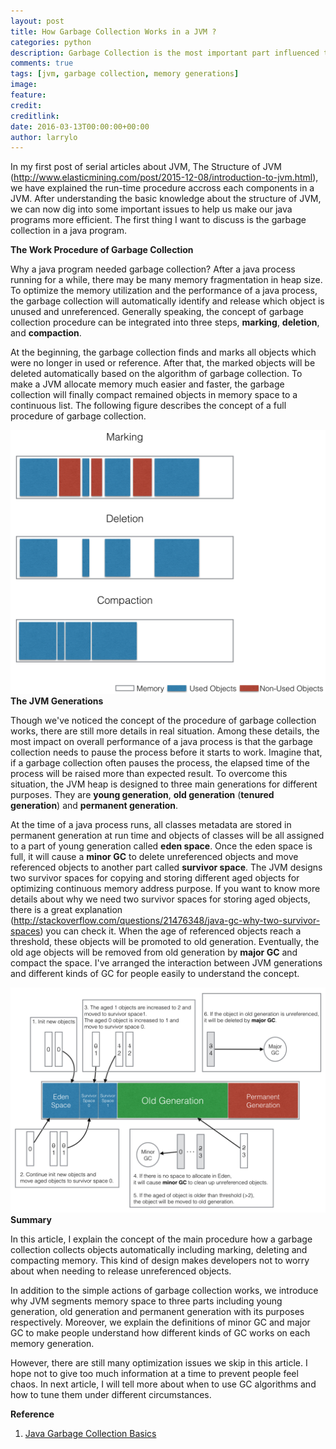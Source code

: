 ```yaml
---
layout: post
title: How Garbage Collection Works in a JVM ?
categories: python
description: Garbage Collection is the most important part influenced the performance of Java. It will be helpful for developers to tune code if knowing more about the architecture of JVM.  
comments: true
tags: [jvm, garbage collection, memory generations]
image:
feature:
credit:
creditlink:
date: 2016-03-13T00:00:00+00:00
author: larrylo
---
```


In my first post of serial articles about JVM, The Structure of JVM (http://www.elasticmining.com/post/2015-12-08/introduction-to-jvm.html), we have explained the run-time procedure accross each components in a JVM. After understanding the basic knowledge about the structure of JVM, we can now dig into some important issues to help us make our java programs more efficient. The first thing I want to discuss is the garbage collection in a java program. 

**The Work Procedure of Garbage Collection**

Why a java program needed garbage collection? After a java process running for a while, there may be many memory fragmentation in heap size. To optimize the memory utilization and the performance of a java process, the garbage collection will automatically identify and release which object is unused and unreferenced. Generally speaking, the concept of garbage collection procedure can be integrated into three steps, **marking**, **deletion**, and **compaction**.

At the beginning, the garbage collection finds and marks all objects which were no longer in used or reference. After that, the marked objects will be deleted automatically based on the algorithm of garbage collection. To make a JVM allocate memory much easier and faster, the garbage collection will finally compact remained objects in memory space to a continuous list. The following figure describes the concept of a full procedure of garbage collection.

![gc-procedure](/img/blog/larry/20160313/gc-procedure.png)
**The JVM Generations**

Though we've noticed the concept of the procedure of garbage collection works, there are still more details in real situation. Among these details, the most impact on overall performance of a java process is that the garbage collection needs to pause the process before it starts to work. Imagine that, if a garbage collection often pauses the process, the elapsed time of the process will be raised more than expected result. To overcome this situation, the JVM heap is designed to three main generations for different purposes. They are **young generation**, **old generation** (**tenured generation**) and **permanent generation**.

At the time of a java process runs, all classes metadata are stored in permanent generation at run time and objects of classes will be all assigned to a part of young generation called **eden space**. Once the eden space is full, it will cause a **minor GC** to delete unreferenced objects and move referenced objects to another part called **survivor space**. The JVM designs two survivor spaces for copying and storing different aged objects for optimizing continuous memory address purpose. If you want to know more details about why we need two survivor spaces for storing aged objects, there is a great explanation (http://stackoverflow.com/questions/21476348/java-gc-why-two-survivor-spaces) you can check it. When the age of referenced objects reach a threshold, these objects will be promoted to old generation. Eventually, the old age objects will be removed from old generation by **major GC** and compact the space. I've arranged the interaction between JVM generations and different kinds of GC for people easily to understand the concept.

![jvm-generation](/img/blog/larry/20160313/jvm-generation.png)
**Summary**

In this article, I explain the concept of the main procedure how a garbage collection collects objects automatically including marking, deleting and compacting memory. This kind of design makes developers not to worry about when needing to release unreferenced objects. 

In addition to the simple actions of garbage collection works, we introduce why JVM segments memory space to three parts including young generation, old generation and permanent generation with its purposes respectively. Moreover, we explain the definitions of minor GC and major GC to make people understand how different kinds of GC works on each memory generation.

However, there are still many optimization issues we skip in this article. I hope not to give too much information at a time to prevent people feel chaos. In next article, I will tell more about when to use GC algorithms and how to tune them under different circumstances.

**Reference**

1. [Java Garbage Collection Basics](http://www.oracle.com/webfolder/technetwork/tutorials/obe/java/gc01/index.html)


